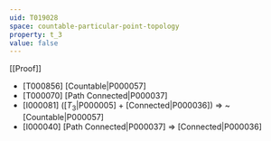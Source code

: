 ```yaml
---
uid: T019028
space: countable-particular-point-topology
property: t_3
value: false
---
```

[[Proof]]

* [T000856] [Countable|P000057]
* [T000070] [Path Connected|P000037]
* [I000081] ([$T_3$|P000005] + [Connected|P000036]) => ~[Countable|P000057]
* [I000040] [Path Connected|P000037] => [Connected|P000036]

